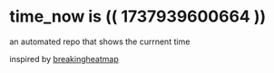 # time_now is (( 1737939600664 ))

an automated repo that shows the currnent time

inspired by [breakingheatmap](https://github.com/breakingheatmap/breakingheatmap)